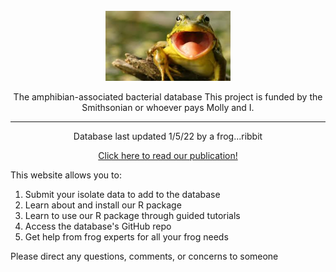 <div align="center">
  <br>
  <img src="/images/happy_frog.jpg" alt="Reverie" width="200"/>
  <br>  
  <p align="center">
The amphibian-associated bacterial database 
    This project is funded by the Smithsonian or whoever pays Molly and I.
  </p>
</div>

---
 <p align="center">
        Database last updated 1/5/22 by a frog...ribbit</p>
         <p align="center">
    <a href="https://esajournals.onlinelibrary.wiley.com/doi/abs/10.1890/14-1837.1">Click here to read our publication!</a>
 </p>
<p>
This website allows you to:
</p>
<p>
  <ol>
    <li> Submit your isolate data to add to the database</li>
        <li> Learn about and install our R package</li>
        <li>  Learn to use our R package through guided tutorials</li>
        <li>  Access the database's GitHub repo</li>
        <li>  Get help from frog experts for all your frog needs</li>
    </ol>
    </p>
    <p>
          Please direct any questions, comments, or concerns to someone
         </p>
          
